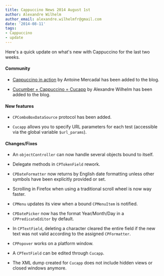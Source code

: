 ```yaml
---
title: Cappuccino News 2014 August 1st
author: Alexandre Wilhelm
author_email: alexandre.wilhelmfr@gmail.com
date: '2014-08-11'
tags:
- Cappuccino
- update
---
```


Here's a quick update on what's new with Cappuccino for the last two weeks.

#### Community

- [Cappuccino in action](http://www.cappuccino-project.org/blog/2014/07/cappuccino-in-action-nuage-networks.html) by Antoine Mercadal has been added to the blog.

- [Cucumber + Cappuccino = Cucapp](http://www.cappuccino-project.org/blog/2014/07/cappuccino-cucumber-cucapp.html) by Alexandre Wilhelm has been added to the blog.

#### New features

- `CPComboBoxDataSource` protocol has been added.

- `Cucapp` allows you to specify URL parameters for each test (accessible via the global variable `$url_params`).

#### Changes/Fixes

- An `objectController` can now handle several objects bound to itself.

- Delegate methods in `CPTokenField` rework.

- `CPDateFormatter` now returns by English date formatting unless other symbols have been explicitly provided or set.

- Scrolling in Firefox when using a traditional scroll wheel is now way faster.

- `CPMenu` updates its view when a bound `CPMenuItem` is notified.

- `CPDatePicker` now has the format Year/Month/Day in a `CPPredicateEditor` by default.

- In `CPTextField`, deleting a character cleared the entire field if the new text was not valid according to the assigned `CPFormatter`.

- `CPPopover` works on a platform window.

- A `CPTextField` can be edited through `Cucapp`.

- The XML dump created for `Cucapp` does not include hidden views or closed windows anymore.